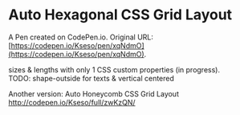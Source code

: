 # Auto Hexagonal CSS Grid Layout

A Pen created on CodePen.io. Original URL: [https://codepen.io/Kseso/pen/xqNdmO](https://codepen.io/Kseso/pen/xqNdmO).

sizes & lengths with only 1 CSS custom properties (in progress).  
TODO: shape-outside for texts & vertical centered

Another version: Auto Honeycomb CSS Grid Layout  
http://codepen.io/Kseso/full/zwKzQN/